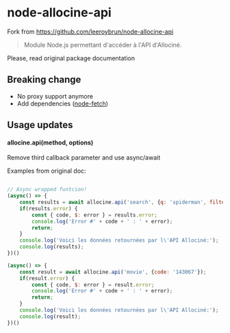 # node-allocine-api

Fork from https://github.com/leeroybrun/node-allocine-api

> Module Node.js permettant d'accéder à l'API d'Allociné.

Please, read original package documentation

## Breaking change

- No proxy support anymore
- Add dependencies ([node-fetch](https://github.com/bitinn/node-fetch))

## Usage updates

#### allocine.api(method, options)

Remove third callback parameter and use async/await

Examples from original doc:
```javascript

// Async wrapped funtcion!
(async() => {
	const results = await allocine.api('search', {q: 'spiderman', filter: 'movie'});
	if(results.error) {
		const { code, $: error } = results.error;
		console.log('Error #' + code + ' : ' + error);
		return;
	}
	console.log('Voici les données retournées par l\'API Allociné:');
	console.log(results);
})()

(async() => {
	const result = await allocine.api('movie', {code: '143067'});
	if(result.error) {
		const { code, $: error } = result.error;
		console.log('Error #' + code + ' : ' + error);
		return;
	}
	console.log('Voici les données retournées par l\'API Allociné:');
	console.log(result);
})()
```